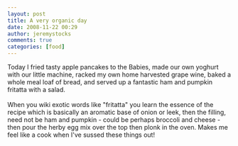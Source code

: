 ```yaml
---
layout: post
title: A very organic day
date: 2008-11-22 00:29
author: jeremystocks
comments: true
categories: [food]
---
```

Today I fried tasty apple pancakes to the Babies, made our own yoghurt with our little machine, racked my own home harvested grape wine, baked a whole meal loaf of bread, and served up a fantastic ham and pumpkin fritatta with a salad.<br /><br />When you wiki exotic words like "fritatta" you learn the essence of the recipe which is basically an aromatic base of onion or leek, then the filling, need not be ham and pumpkin - could be perhaps broccoli and cheese - then pour the herby egg mix over the top then plonk in the oven. Makes me feel like a cook when I've sussed these things out!
